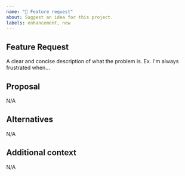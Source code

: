 ```yaml
---
name: "🚀 Feature request"
about: Suggest an idea for this project.
labels: enhancement, new
---
```


## Feature Request
<!-- Is your feature request related to a problem? -->

A clear and concise description of what the problem is.
Ex. I'm always frustrated when...

## Proposal
<!-- If you have a solution in mind, please describe it. -->

N/A

## Alternatives
<!-- Have you considered any alternative solutions or workarounds? -->

N/A

## Additional context
<!-- Add any other context about the problem here. -->

N/A
